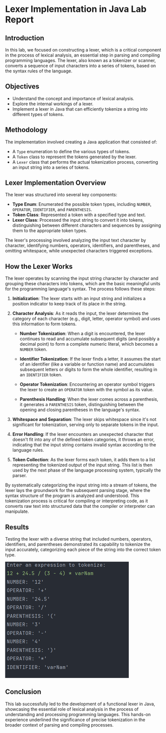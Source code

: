 # Lexer Implementation in Java Lab Report

## Introduction

In this lab, we focused on constructing a lexer, which is a critical component in the process of lexical analysis, an essential step in parsing and compiling programming languages. The lexer, also known as a tokenizer or scanner, converts a sequence of input characters into a series of tokens, based on the syntax rules of the language.

## Objectives

- Understand the concept and importance of lexical analysis.
- Explore the internal workings of a lexer.
- Implement a lexer in Java that can efficiently tokenize a string into different types of tokens.

## Methodology

The implementation involved creating a Java application that consisted of:

- A `Type` enumeration to define the various types of tokens.
- A `Token` class to represent the tokens generated by the lexer.
- A `Lexer` class that performs the actual tokenization process, converting an input string into a series of tokens.

## Lexer Implementation Overview

The lexer was structured into several key components:

- **Type Enum**: Enumerated the possible token types, including `NUMBER`, `OPERATOR`, `IDENTIFIER`, and `PARENTHESIS`.
- **Token Class**: Represented a token with a specified type and text.
- **Lexer Class**: Processed the input string to convert it into tokens, distinguishing between different characters and sequences by assigning them to the appropriate token types.

The lexer's processing involved analyzing the input text character by character, identifying numbers, operators, identifiers, and parentheses, and omitting whitespace, while unexpected characters triggered exceptions.

## How the Lexer Works

The lexer operates by scanning the input string character by character and grouping these characters into tokens, which are the basic meaningful units for the programming language's syntax. The process follows these steps:

1. **Initialization**: The lexer starts with an input string and initializes a position indicator to keep track of its place in the string.

2. **Character Analysis**: As it reads the input, the lexer determines the category of each character (e.g., digit, letter, operator symbol) and uses this information to form tokens.

    - **Number Tokenization**: When a digit is encountered, the lexer continues to read and accumulate subsequent digits (and possibly a decimal point) to form a complete numeric literal, which becomes a `NUMBER` token.

    - **Identifier Tokenization**: If the lexer finds a letter, it assumes the start of an identifier (like a variable or function name) and accumulates subsequent letters or digits to form the whole identifier, resulting in an `IDENTIFIER` token.

    - **Operator Tokenization**: Encountering an operator symbol triggers the lexer to create an `OPERATOR` token with the symbol as its value.

    - **Parenthesis Handling**: When the lexer comes across a parenthesis, it generates a `PARENTHESIS` token, distinguishing between the opening and closing parentheses in the language's syntax.

3. **Whitespace and Separation**: The lexer skips whitespace since it's not significant for tokenization, serving only to separate tokens in the input.

4. **Error Handling**: If the lexer encounters an unexpected character that doesn't fit into any of the defined token categories, it throws an error, indicating that the input string contains invalid syntax according to the language rules.

5. **Token Collection**: As the lexer forms each token, it adds them to a list representing the tokenized output of the input string. This list is then used by the next phase of the language processing system, typically the parser.

By systematically categorizing the input string into a stream of tokens, the lexer lays the groundwork for the subsequent parsing stage, where the syntax structure of the program is analyzed and understood. This tokenization process is critical for compiling or interpreting code, as it converts raw text into structured data that the compiler or interpreter can manipulate.

## Results

Testing the lexer with a diverse string that included numbers, operators, identifiers, and parentheses demonstrated its capability to tokenize the input accurately, categorizing each piece of the string into the correct token type.

![Lexer Output](../img.png)
## Conclusion

This lab successfully led to the development of a functional lexer in Java, showcasing the essential role of lexical analysis in the process of understanding and processing programming languages. This hands-on experience underlined the significance of precise tokenization in the broader context of parsing and compiling processes.
